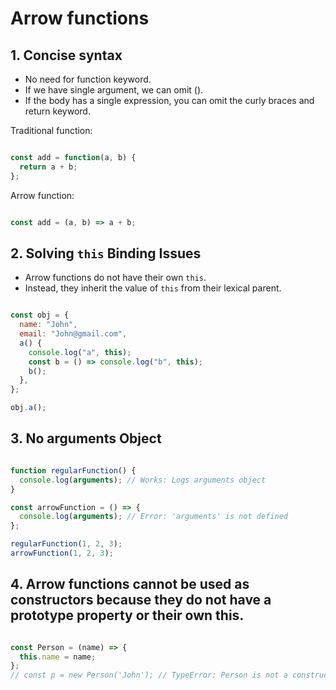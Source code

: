 # Arrow functions

## 1. Concise syntax

- No need for function keyword.
- If we have single argument, we can omit ().
- If the body has a single expression, you can omit the curly braces and return keyword.

Traditional function:

``` javascript

const add = function(a, b) {
  return a + b;
};

```

Arrow function:

``` javascript

const add = (a, b) => a + b;

```

## 2. Solving `this` Binding Issues

- Arrow functions do not have their own `this`.
- Instead, they inherit the value of `this` from their lexical parent.

``` javascript

const obj = {
  name: "John",
  email: "John@gmail.com",
  a() {
    console.log("a", this);
    const b = () => console.log("b", this);
    b();
  },
};

obj.a();

```

## 3. No arguments Object

``` javascript

function regularFunction() {
  console.log(arguments); // Works: Logs arguments object
}

const arrowFunction = () => {
  console.log(arguments); // Error: 'arguments' is not defined
};

regularFunction(1, 2, 3);
arrowFunction(1, 2, 3);

```

## 4. Arrow functions cannot be used as constructors because they do not have a prototype property or their own this.

``` javascript

const Person = (name) => {
  this.name = name;
};
// const p = new Person('John'); // TypeError: Person is not a constructor

```

